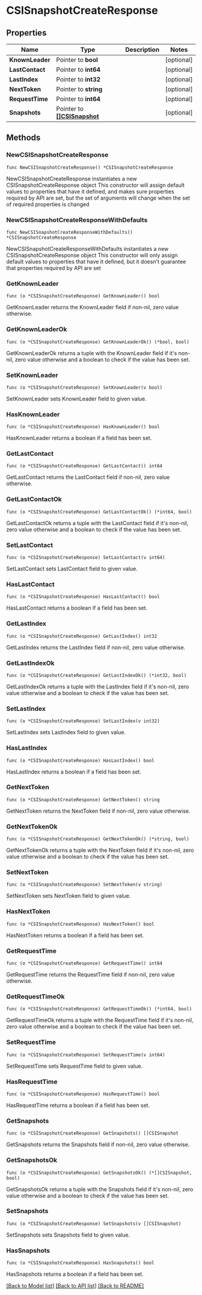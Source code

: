# CSISnapshotCreateResponse

## Properties

Name | Type | Description | Notes
------------ | ------------- | ------------- | -------------
**KnownLeader** | Pointer to **bool** |  | [optional] 
**LastContact** | Pointer to **int64** |  | [optional] 
**LastIndex** | Pointer to **int32** |  | [optional] 
**NextToken** | Pointer to **string** |  | [optional] 
**RequestTime** | Pointer to **int64** |  | [optional] 
**Snapshots** | Pointer to [**[]CSISnapshot**](CSISnapshot.md) |  | [optional] 

## Methods

### NewCSISnapshotCreateResponse

`func NewCSISnapshotCreateResponse() *CSISnapshotCreateResponse`

NewCSISnapshotCreateResponse instantiates a new CSISnapshotCreateResponse object
This constructor will assign default values to properties that have it defined,
and makes sure properties required by API are set, but the set of arguments
will change when the set of required properties is changed

### NewCSISnapshotCreateResponseWithDefaults

`func NewCSISnapshotCreateResponseWithDefaults() *CSISnapshotCreateResponse`

NewCSISnapshotCreateResponseWithDefaults instantiates a new CSISnapshotCreateResponse object
This constructor will only assign default values to properties that have it defined,
but it doesn't guarantee that properties required by API are set

### GetKnownLeader

`func (o *CSISnapshotCreateResponse) GetKnownLeader() bool`

GetKnownLeader returns the KnownLeader field if non-nil, zero value otherwise.

### GetKnownLeaderOk

`func (o *CSISnapshotCreateResponse) GetKnownLeaderOk() (*bool, bool)`

GetKnownLeaderOk returns a tuple with the KnownLeader field if it's non-nil, zero value otherwise
and a boolean to check if the value has been set.

### SetKnownLeader

`func (o *CSISnapshotCreateResponse) SetKnownLeader(v bool)`

SetKnownLeader sets KnownLeader field to given value.

### HasKnownLeader

`func (o *CSISnapshotCreateResponse) HasKnownLeader() bool`

HasKnownLeader returns a boolean if a field has been set.

### GetLastContact

`func (o *CSISnapshotCreateResponse) GetLastContact() int64`

GetLastContact returns the LastContact field if non-nil, zero value otherwise.

### GetLastContactOk

`func (o *CSISnapshotCreateResponse) GetLastContactOk() (*int64, bool)`

GetLastContactOk returns a tuple with the LastContact field if it's non-nil, zero value otherwise
and a boolean to check if the value has been set.

### SetLastContact

`func (o *CSISnapshotCreateResponse) SetLastContact(v int64)`

SetLastContact sets LastContact field to given value.

### HasLastContact

`func (o *CSISnapshotCreateResponse) HasLastContact() bool`

HasLastContact returns a boolean if a field has been set.

### GetLastIndex

`func (o *CSISnapshotCreateResponse) GetLastIndex() int32`

GetLastIndex returns the LastIndex field if non-nil, zero value otherwise.

### GetLastIndexOk

`func (o *CSISnapshotCreateResponse) GetLastIndexOk() (*int32, bool)`

GetLastIndexOk returns a tuple with the LastIndex field if it's non-nil, zero value otherwise
and a boolean to check if the value has been set.

### SetLastIndex

`func (o *CSISnapshotCreateResponse) SetLastIndex(v int32)`

SetLastIndex sets LastIndex field to given value.

### HasLastIndex

`func (o *CSISnapshotCreateResponse) HasLastIndex() bool`

HasLastIndex returns a boolean if a field has been set.

### GetNextToken

`func (o *CSISnapshotCreateResponse) GetNextToken() string`

GetNextToken returns the NextToken field if non-nil, zero value otherwise.

### GetNextTokenOk

`func (o *CSISnapshotCreateResponse) GetNextTokenOk() (*string, bool)`

GetNextTokenOk returns a tuple with the NextToken field if it's non-nil, zero value otherwise
and a boolean to check if the value has been set.

### SetNextToken

`func (o *CSISnapshotCreateResponse) SetNextToken(v string)`

SetNextToken sets NextToken field to given value.

### HasNextToken

`func (o *CSISnapshotCreateResponse) HasNextToken() bool`

HasNextToken returns a boolean if a field has been set.

### GetRequestTime

`func (o *CSISnapshotCreateResponse) GetRequestTime() int64`

GetRequestTime returns the RequestTime field if non-nil, zero value otherwise.

### GetRequestTimeOk

`func (o *CSISnapshotCreateResponse) GetRequestTimeOk() (*int64, bool)`

GetRequestTimeOk returns a tuple with the RequestTime field if it's non-nil, zero value otherwise
and a boolean to check if the value has been set.

### SetRequestTime

`func (o *CSISnapshotCreateResponse) SetRequestTime(v int64)`

SetRequestTime sets RequestTime field to given value.

### HasRequestTime

`func (o *CSISnapshotCreateResponse) HasRequestTime() bool`

HasRequestTime returns a boolean if a field has been set.

### GetSnapshots

`func (o *CSISnapshotCreateResponse) GetSnapshots() []CSISnapshot`

GetSnapshots returns the Snapshots field if non-nil, zero value otherwise.

### GetSnapshotsOk

`func (o *CSISnapshotCreateResponse) GetSnapshotsOk() (*[]CSISnapshot, bool)`

GetSnapshotsOk returns a tuple with the Snapshots field if it's non-nil, zero value otherwise
and a boolean to check if the value has been set.

### SetSnapshots

`func (o *CSISnapshotCreateResponse) SetSnapshots(v []CSISnapshot)`

SetSnapshots sets Snapshots field to given value.

### HasSnapshots

`func (o *CSISnapshotCreateResponse) HasSnapshots() bool`

HasSnapshots returns a boolean if a field has been set.


[[Back to Model list]](../README.md#documentation-for-models) [[Back to API list]](../README.md#documentation-for-api-endpoints) [[Back to README]](../README.md)



